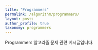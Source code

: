 ```yaml
---
title: "Programmers"
permalink: /algorithm/programmers/
layout: posts
author_profile: true
taxonomy: programmers
---
```


Programmers 알고리즘 문제 관련 게시글입니다.